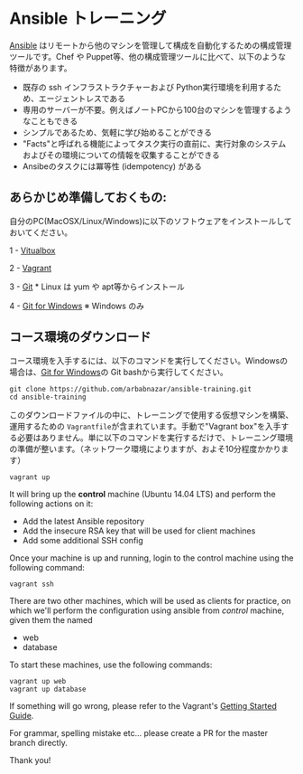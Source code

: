 # Ansible トレーニング
[Ansible](http://docs.ansible.com/ansible/) はリモートから他のマシンを管理して構成を自動化するための構成管理ツールです。Chef や Puppet等、他の構成管理ツールに比べて、以下のような特徴があります。

- 既存の ssh インフラストラクチャーおよび Python実行環境を利用するため、エージェントレスである
- 専用のサーバーが不要。例えばノートPCから100台のマシンを管理するようなこともできる
- シンプルであるため、気軽に学び始めることができる
- "Facts"と呼ばれる機能によってタスク実行の直前に、実行対象のシステムおよびその環境についての情報を収集することができる
- Ansibeのタスクには冪等性 (idempotency) がある

あらかじめ準備しておくもの:
------------------------------
自分のPC(MacOSX/Linux/Windows)に以下のソフトウェアをインストールしておいてください。

 1 - [Vitualbox](https://www.virtualbox.org/wiki/Downloads)

 2 - [Vagrant](https://www.vagrantup.com)
 
 3 - [Git](https://git-scm.com/downloads) * Linux は yum や apt等からインストール
 
 4 - [Git for Windows](https://git-scm.com/download/win) ※ Windows のみ

コース環境のダウンロード
-----------------------
コース環境を入手するには、以下のコマンドを実行してください。Windowsの場合は、[Git for Windows](https://git-scm.com/download/win)の Git bashから実行してください。

```shell
git clone https://github.com/arbabnazar/ansible-training.git
cd ansible-training
```

このダウンロードファイルの中に、トレーニングで使用する仮想マシンを構築、運用するための `Vagrantfile`が含まれています。手動で"Vagrant box"を入手する必要はありません。単に以下のコマンドを実行するだけで、トレーニング環境の準備が整います。（ネットワーク環境によりますが、およそ10分程度かかります）
```shell
vagrant up
```
It will bring up the **control** machine (Ubuntu 14.04 LTS) and perform the following actions on it:
- Add the latest  Ansible repository
- Add the insecure RSA key that will be used for client machines
- Add some additional SSH config

Once your machine is up and running, login to the control machine using the following command:
```
vagrant ssh
```
There are two other machines, which will be used as clients for practice, on which we'll perform the  configuration using ansible from *control* machine, given them the named 
- web
- database

To start these machines, use the following commands:
```
vagrant up web
vagrant up database
```
If something will go wrong, please refer to the Vagrant's [Getting Started Guide](http://docs.vagrantup.com/v2/getting-started/index.html).

For  grammar, spelling mistake etc... please create a PR for the master branch directly.

Thank you!
